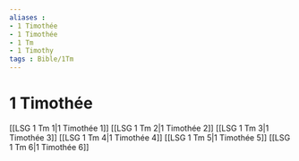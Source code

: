```yaml
---
aliases : 
- 1 Timothée
- 1 Timothée
- 1 Tm
- 1 Timothy
tags : Bible/1Tm
---
```


# 1 Timothée

[[LSG 1 Tm 1|1 Timothée 1]]
[[LSG 1 Tm 2|1 Timothée 2]]
[[LSG 1 Tm 3|1 Timothée 3]]
[[LSG 1 Tm 4|1 Timothée 4]]
[[LSG 1 Tm 5|1 Timothée 5]]
[[LSG 1 Tm 6|1 Timothée 6]]
